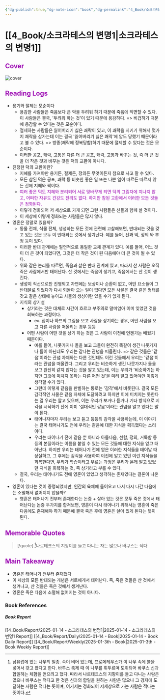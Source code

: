 ```yaml
---
{"dg-publish":true,"dg-note-icon":"book","dg-permalink":"4_Book/소크라테스의-변명1","created-date":"2025-01-14 6:02:55 am","date":"2025-01-14","type":"book","tags":["book"],"aliases":null,"category":"Philosophy","title":"소크라테스의 변명","author":"플라톤","publisher":"현대지성","publishDate":"2019-11-15T00:00:00.000+09:00","pages":"525","cover":"http://books.google.com/books/content?id=4_m-DwAAQBAJ&printsec=frontcover&img=1&zoom=1&edge=curl&source=gbs_api","rating":null,"status":"<progress max=100 value=0> </progress> 0%","permalink":"/4_Book/소크라테스의-변명1/","dgPassFrontmatter":true,"noteIcon":"book"}
---
```



# [[4_Book/소크라테스의 변명1\|소크라테스의 변명1]]
## <font color="#9d0ab3">Cover</font>
![cover](http://books.google.com/books/content?id=4_m-DwAAQBAJ&printsec=frontcover&img=1&zoom=1&edge=curl&source=gbs_api)
## <font color="#9d0ab3">Reading Logs </font>
- 용기와 절제는 모순이다
	- 용감한 사람들은 죽음보다 큰 악을 두려워 하기 때문에 죽음에 직면할 수 있다. 이 사람들은 결국, '두려워 하는 것'이 있기 때문에 용감하다. => 비겁하기 때문에 용감할 수 있다는 것은 모순이다.
	- 절제하는 사람들은 잃어버리기 싫은 쾌락이 있고, 이 쾌락을 지키기 위해서 몇가지 쾌락을 삼가는데 이는 결국 '잃어버리기 싫은 쾌락'에 압도 당했기 때문이라고 볼 수 있다. => 방종(쾌락에 정복당함)하기 때문에 절제할 수 있다는 것은 모순이다.
	- 이러한 공포, 쾌락, 고통은 다른 더 큰 공포, 쾌락, 고통과 바꾸는 것, 즉 더 큰 것을 더 작은 것과 바꾸는 것은 덕의 교환이 아니다.
- 진정한 덕의 교환이란?
	- 지혜를 가져야만 용기든, 절제든, 정의든 무엇이든지 참으로 사고 팔 수 있다. 
	- 모든 참된 덕은 공포, 쾌락 등 비슷한 좋은 일 또는 나쁜 일이 따르든 따르지 않든 간에 지혜와 짝이다.
	- <font color="#9d0ab3">여러 좋은 덕도 지혜와 분리되어 서로 맞바꾸게 되면 덕의 그림자에 지나지 않고, 어떠한 자유도 건강도 진리도 없다. 하지만 참된 교환에서 이러한 모든 것들은 정화된다.</font>
	- 이렇게 정화되어 저 세상으로 가게 되면 그런 사람들은 신들과 함께 살 것이다.
	- 이 세상에 이렇게 정화되는 사람들은 많지 않다. 
- 영혼은 정말로 있을까?
	- 동물 전체, 식물 전체, 생성하는 모든 것에 관련해 고찰해보면, 반대되는 것을 갖고 있는 것은 모두 이 반대되는 것에서 생겨난다. 예를 들어, 선과 악, 정의 와 부정 등이 있다. 
	- 이러한 반대 관계에는 필연적으로 동일한 교체 관계가 있다. 예를 들어, 어느 것이 더 큰 것이 되었다면, 그것은 더 작은 것이 된 다음에야 더 큰 것이 될 수 있다.
	- 위와 같은 논리를 따르면, 죽음과 삶은 반대 관계에 있고, 따라서 산 사람은 오직 죽은 사람에서만 태어난다. 산 것에서는 죽음이 생기고, 죽음에서는 산 것이 생긴다.
	- 생성이 직선으로만 진행되고 자연에는 보상이나 순환이 없고, 어떤 요소들이 그 반대물로 되었다가 다시 되돌아 오는 일이 없다면 모든 사물은 결국 같은 형태를 갖고 같은 상태에 놓이고 사물의 생성이란 있을 수가 없게 된다. 
	- 지식의 상기설
		- 상기라는 것은 대체로 시간이 흐르고 부주의로 말미암아 이미 잊었던 것을 회복하는 과정이다. 
			- ex. 집이나 하프의 그림을 보고 사람을 상기하는 경우, 어떤 사람을 보고 다른 사람을 떠올리는 경우 등등
		- 어떤 사람이 어떤 것을 상기 하는 것은 그 사람이 이전에 언젠가는 배웠기 때문이다. 
			- 예를 들어, 나뭇가지나 돌을 보고 그들이 완전히 똑같이 생긴 나뭇가지나 돌이 아닌데도 우리는 같다는 관념을 떠올린다. => 같은 것들은 '같음'이라는 관념 자체와는 다른 것인데도 이런 것들에서 우리는 '같음'이라는 관념을 떠올린다. 그리고 우리는 비슷하게 생긴 나뭇가지나 돌을 보고 완전히 같지 않다는 것을 알고 있는데, 이는 우리가 '비슷하기는 하지만 그것에 미치지 못하는 다른 어떤 것'을 미리 알고 있어야만 이렇게 생각할 수가 있다. 
			- 그런데 이렇게 같음을 판별하는 통로는 '감각'에서 비롯된다. 결국 모든 감각적인 사물은 같음 자체에 도달하려고 하지만 이에 미치지는 못한다는 걸 우리는 알고 있으며, 이는 우리가 보거나 듣거나 기타 방식으로 지각을 시작하기 전에 이미 '절대적인 같음'이라는 관념을 알고 있다는 말이 된다. 
			- 태어나자마자 우리는 보고 듣고 등등의 감각을 사용하는데, 이 이야기는 결국 태어나기도 전에 우리는 같음에 대한 지식을 획득했다는 소리이다. 
			- 우리는 태어나기 전에 같음 뿐 아니라 아름다움, 선함, 정의, 거룩함 등등의 본질이라는 이름을 붙일 수 있는 모든 것들에 대한 지식을 얻고 태어난다. 하지만 우리는 태어나기 전에 얻은 이러한 지식들을 태어날 때 상실하고, 그 후에는 감각을 사용하여 이전에 알고 있던 이런 지식들을 회복한다면, 우리가 학습이라고 부르는 과정은 우리가 본래 알고 있었던 지식을 회복하는 것, 즉 상기라고 부를 수 있다.
	- 결국, 우리는 태어나기도 전에 영혼이 있었고 생각하는 존재였다는 결론이 나온다.
- 영혼이 있다는 것이 증명되었지만, 인간의 육체에 들어오고 나서 다시 나간 다음에는 소멸해서 없어지지 않을까?
	- 영혼은 태어나기 전부터 존재한다는 논증 + 살아 있는 것은 모두 죽은 것에서 태어난다는 논증 두가지를 합쳐보면, 영혼이 다시 태어나기 위해서는 영혼이 죽은 다음에도 존재해야 하기 때문에 결국 죽은 후에 영혼은 살아 있게 된다는 뜻이 된다.






## <font color="#9d0ab3">Memorable Quotes</font>
>[!quote] [^1]나르테크스의 지팡이를 들고 다니는 자는 많으나 바쿠스는 적다











## <font color="#9d0ab3">Main Takeaway</font>
- 영혼은 태어나기 전부터 존재했다
- 이 세상의 모든 반대되는 개념은 서로에게서 태어난다. 즉, 죽은 것들은 산 것에서 생겨나고, 산 것들은 죽은 것에서 생겨난다. 
- 영혼은 죽은 다음에 소멸해 없어지는 것이 아니다.










### Book References
##### Book Report
[[4_Book/Report/2025-01-14 - 소크라테스의 변명1\|2025-01-14 - 소크라테스의 변명1 Report]]
[[4_Book/Report/Daily/2025-01-14 - Book\|2025-01-14 - Book Daily Report]]
[[4_Book/Report/Weekly/2025-01-3th - Book\|2025-01-3th - Book Weekly Report]]

[^1]: 남유럽에 있는 나무의 일종. 속이 비어 있는데, 프로메테우스가 이 나무 속에 불을 넣어서 갖고 왔다고 한다. 바투스 축제 때 이 나무를 휘두르며 도취되어 바쿠스 신과 합일하는 체험을 얻으려고 했다. 따라서 나르테크스의 지팡이를 들고 다니는 사람은 많으나 바쿠스는 적다고 한 것은 신과의 합일을 원하는 사람은 많으나 그 경지에 도달하는 사람은 적다는 뜻이며, 여기서는 정화되어 저세상으로 가는 사람은 적다는 뜻이다.
